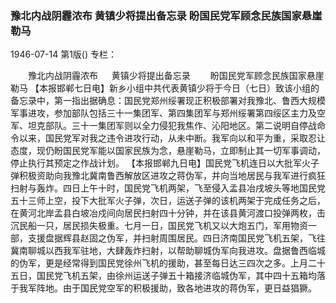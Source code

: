 ### 豫北内战阴霾浓布  黄镇少将提出备忘录  盼国民党军顾念民族国家悬崖勒马

1946-07-14
第1版()
专栏：

　　豫北内战阴霾浓布
　  黄镇少将提出备忘录
　　盼国民党军顾念民族国家悬崖勒马
    【本报邯郸七日电】新乡小组中共代表黄镇少将于今日（七日）致该小组的备忘录中，第一指出据确息：国民党郑州绥署现正积极部署对我豫北、鲁西大规模军事进攻，参加部队包括三十一集团军、第四集团军与郑州绥署第四绥区主力及空军、坦克部队。三十一集团军则以全力侵犯我焦作、沁阳地区。第二说明自停战命令以来，国民党军对我之违令进攻行动，从未中断。我军向以和平为重，采取忍让态度，现仍盼国民党军能以国家民族为念，悬崖勒马，立即制止其一切军事调动，停止执行其预定之作战计划。
    【本报邯郸九日电】国民党飞机连日以大批军火子弹积极资助向我豫北冀南鲁西解放区进攻之蒋伪军，并向当地居民与我军进行疯狂扫射与轰炸。四日上午十时，国民党飞机两架，飞至侵入孟县冶戌坡头等地国民党五十三师上空，投下大批军火子弹，次日，运送子弹的该机两架于完成任务之后，在黄河北岸孟县白坡冶戍间向居民扫射四十分钟，并在该县黄河渡口投弹两枚，击沉民船一只，居民损失极重。七月一日，国民党飞机又以大炮五门，军用物资一部，支援盘据辉县赵固之伪军，并扫射周围居民。四日济南国民党飞机五架，飞往冀南聊城以西我军驻地，大肆轰炸扫射，以帮助聊城伪军向我进攻。盘据鲁西临城的伪军，更是经常得到国民党徐州飞机的援助，甚至每日达三四次之多。上月二十五日，国民党飞机五架，由徐州运送子弹五十箱接济临城伪军，其中四十五箱均落于我军阵地。由于国民党空军的积极援助，致各地进攻的蒋伪军，更日益猖獗。
